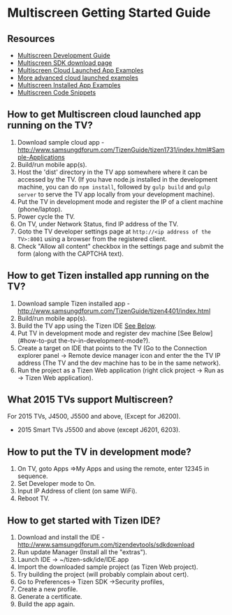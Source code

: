 # Multiscreen Getting Started Guide


## Resources
- [Multiscreen Development Guide](http://www.samsungdforum.com/TizenGuide/tizen1731/index.html)
- [Multiscreen SDK download page](http://www.samsungdforum.com/AddLibrary/MultiSdkDownload)
- [Multiscreen Cloud Launched App Examples](http://www.samsungdforum.com/TizenGuide/tizen1731/index.html#Sample-Applications)
- [More advanced cloud launched examples](https://github.com/MultiScreenSDK)
- [Multiscreen Installed App Examples](http://www.samsungdforum.com/TizenGuide/tizen4401/index.html)
- [Multiscreen Code Snippets](https://github.com/MultiScreenSDK/multiscreen-guide/blob/master/code_snippets.md)

## How to get Multiscreen cloud launched app running on the TV?
1. Download sample cloud app - http://www.samsungdforum.com/TizenGuide/tizen1731/index.html#Sample-Applications
2. Build/run mobile app(s).
3. Host the 'dist' directory in the TV app somewhere where it can be accessed by the TV. (If you have node.js installed in the development machine, you can do `npm install`, followed by `gulp build` and `gulp server` to serve the TV app locally from your development machine).
4. Put the TV in development mode and register the IP of a client machine (phone/laptop).
5. Power cycle the TV.
6. On TV, under Network Status, find IP address of the TV.
7. Goto the TV developer settings page at `http://<ip address of the TV>:8001` using a browser from the registered client.
8. Check "Allow all content" checkbox in the settings page and submit the form (along with the CAPTCHA text).

## How to get Tizen installed app running on the TV?
1. Download sample Tizen installed app -  http://www.samsungdforum.com/TizenGuide/tizen4401/index.html
2. Build/run mobile app(s).
3. Build the TV app using the Tizen IDE [See Below](#how-to-get-started-with-tizen-ide).
4. Put  TV in development mode and register dev machine [See Below](#how-to-put the-tv-in-development-mode?).
5. Create a target on IDE that points to the  TV (Go to the Connection explorer panel -> Remote device manager icon and enter the the TV IP address (The TV and the dev machine has to be in the same network).
6. Run the project as a Tizen Web application (right click project -> Run as -> Tizen Web application).

## What 2015 TVs support Multiscreen?
For 2015 TVs, J4500, J5500 and above, (Except for J6200).
- 2015 Smart TVs J5500 and above (except J6201, 6203).

## How to put the TV in development mode?
1. On TV, goto Apps =>My Apps and using the remote, enter 12345 in sequence.
2. Set Developer mode to On.
3. Input IP Address of client (on same WiFi).
4. Reboot TV.

## How to get started with Tizen IDE?
1. Download and install the IDE - http://www.samsungdforum.com/tizendevtools/sdkdownload
2. Run update Manager (Install all the "extras").
3. Launch IDE -> ~/tizen-sdk/ide/IDE.app
4. Import the downloaded sample project (as Tizen Web project).
5. Try building the project (will probably complain about cert).
6. Go to Preferences-> Tizen SDK ->Security profiles,
7. Create a new profile.
8. Generate a certificate.
9. Build the app again.
